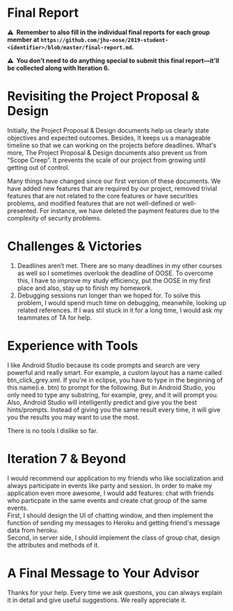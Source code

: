 # Final Report

**⚠️  Remember to also fill in the individual final reports for each group member at `https://github.com/jhu-oose/2019-student-<identifier>/blob/master/final-report.md`.**

**⚠️  You don’t need to do anything special to submit this final report—it’ll be collected along with Iteration 6.**

# Revisiting the Project Proposal & Design

<!--
How did the Project Proposal & Design documents help you develop your project?

What changed in your project since you wrote the initial version of those documents?
-->
Initially, the Project Proposal & Design documents help us clearly state objectives and expected outcomes. Besides, It keeps us a manageable timeline so that we can working on the projects before deadlines. What's more, The Project Proposal & Design documents also prevent us from “Scope Creep”. It prevents the scale of our project from growing until getting out of control.

Many things have changed since our first version of these documents. We have added new features that are required by our project, removed trivial features that are not related to the core features or have securities problems, and modified features that are not well-defined or well-presented. For instance, we have deleted the payment features due to the complexity of security problems. 


# Challenges & Victories

<!--
In software engineering things rarely go as planned: tools don’t work as we expect, deadlines aren’t met, debugging sessions run longer than we hoped for, and so forth.

What were some of the biggest challenges you found when developing your project? How did you overcome them?
-->
1. Deadlines aren’t met. There are so many deadlines in my other courses as well so I sometimes overlook the deadline of OOSE. To overcome this, I have to improve my study efficiency, put the OOSE in my first place and also, stay up to finish my homework.
2. Debugging sessions run longer than we hoped for. To solve this problem, I would spend much time on debugging, meanwhile, looking up related references. If I was stil stuck in it for a long time, I would ask my teammates of TA for help.

# Experience with Tools

<!--
Which tools did you learn to like? Why?

Which tools did you learn to dislike? Why? And what other tools would you have replaced them with if you were to start all over again?
-->
I like Android Studio because its code prompts and search are very powerful and really smart. For example, a custom layout has a name called btn_click_grey.xml. If you're in eclipse, you have to type in the beginning of this name(i.e. btn) to prompt for the following. But in Android Studio, you only need to type any substring, for example, grey, and it will prompt you. Also, Android Studio will intelligently predict and give you the best hints/prompts. Instead of giving you the same result every time, it will give you the results you may want to use the most.

There is no tools I dislike so far.

# Iteration 7 & Beyond

<!--
Where would you take your project from here? What features would you add to make your application even more awesome? How would you prioritize that work?

Update the project board with tasks for a hypothetical Iteration 7.
-->

I would recommend our application to my friends who like socialization and always participate in events like party and session. In order to make my application even more awesome, I would add features: chat with friends who particpate in the same events and create chat group of the same events.</br>
First, I should design the UI of chatting window, and then implement the function of sending my messages to Heroku and getting friend's message data from heroku. </br>
Second, in server side, I should implement the class of group chat, design the attributes and methods of it.</br>

# A Final Message to Your Advisor

<!--
What did you like in working with them?

What do you think they need to improve?

And anything else you’d like to say.
-->
Thanks for your help. Every time we ask questions, you can always explain it in detail and give useful suggestions. We really appreciate it. 
